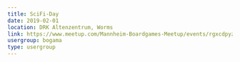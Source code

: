 ```yaml
---
title: SciFi-Day
date: 2019-02-01
location: DRK Altenzentrum, Worms
link: https://www.meetup.com/Mannheim-Boardgames-Meetup/events/rgxcdpyzdbcb/
usergroup: bogama
type: usergroup
---
```

